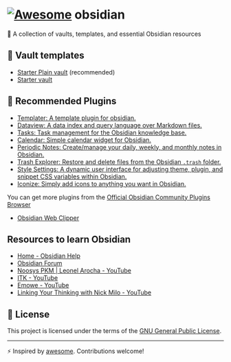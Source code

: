 # [![Awesome](https://awesome.re/badge.svg)](<https://awesome.re>) obsidian

🧩 A collection of vaults, templates, and essential Obsidian resources

## 💼 Vault templates

- [Starter Plain vault](./vaults/starter-plain/README.md) (recommended)
- [Starter vault](./vaults/starter/README.md)

## 🔌 Recommended Plugins

- [Templater: A template plugin for obsidian.](https://github.com/SilentVoid13/Templater)
- [Dataview: A data index and query language over Markdown files.](https://github.com/blacksmithgu/obsidian-dataview)
- [Tasks: Task management for the Obsidian knowledge base.](https://github.com/obsidian-tasks-group/obsidian-tasks)
- [Calendar: Simple calendar widget for Obsidian.](https://github.com/liamcain/obsidian-calendar-plugin)
- [Periodic Notes: Create/manage your daily, weekly, and monthly notes in Obsidian.](https://github.com/liamcain/obsidian-periodic-notes)
- [Trash Explorer: Restore and delete files from the Obsidian `.trash` folder.](https://github.com/proog/obsidian-trash-explorer)
- [Style Settings: A dynamic user interface for adjusting theme, plugin, and snippet CSS variables within Obsidian.](https://github.com/mgmeyers/obsidian-style-settings)
- [Iconize: Simply add icons to anything you want in Obsidian.](https://github.com/FlorianWoelki/obsidian-iconize)

You can get more plugins from the [Official Obsidian Community Plugins Browser](https://obsidian.md/plugins)

- [Obsidian Web Clipper](https://obsidian.md/clipper)

## Resources to learn Obsidian

- [Home - Obsidian Help](https://help.obsidian.md/)
- [Obsidian Forum](https://forum.obsidian.md/)
- [Noosys PKM | Leonel Arocha - YouTube](https://www.youtube.com/@NoosysPKM)
- [ITK - YouTube](https://www.youtube.com/@ITK_consulting)
- [Emowe - YouTube](https://www.youtube.com/@emowe)
- [Linking Your Thinking with Nick Milo - YouTube](https://www.youtube.com/@linkingyourthinking)

## 📜 License

This project is licensed under the terms of the [GNU General Public License](./LICENSE).

---

⚡️ Inspired by [awesome](https://awesome.re). Contributions welcome!
